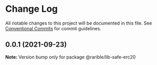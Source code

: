 # Change Log

All notable changes to this project will be documented in this file.
See [Conventional Commits](https://conventionalcommits.org) for commit guidelines.

## 0.0.1 (2021-09-23)

**Note:** Version bump only for package @rarible/lib-safe-erc20
